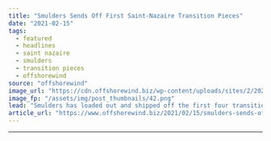 ```yaml
---
title: "Smulders Sends Off First Saint-Nazaire Transition Pieces"
date: "2021-02-15"
tags: 
  - featured
  - headlines
  - saint nazaire
  - smulders
  - transition pieces
  - offshorewind
source: "offshorewind"
image_url: "https://cdn.offshorewind.biz/wp-content/uploads/sites/2/2021/02/15132028/Smulders-Sends-Off-First-Saint-Nazaire-Transition-Pieces.png"
image_fp: "/assets/img/post_thumbnails/42.png"
lead: "Smulders has loaded out and shipped off the first four transition pieces built for"
article_url: "https://www.offshorewind.biz/2021/02/15/smulders-sends-off-first-saint-nazaire-transition-pieces/"
---
```


---
